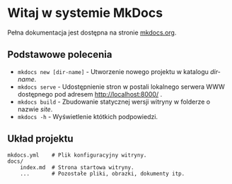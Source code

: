 # Witaj w systemie MkDocs

Pełna dokumentacja jest dostępna na stronie [mkdocs.org](https://www.mkdocs.org).

## Podstawowe polecenia

* `mkdocs new [dir-name]` - Utworzenie nowego projektu w katalogu *dir-name*.
* `mkdocs serve` - Udostępnienie stron w postali lokalnego serwera WWW dostępnego pod adresem [http://localhost:8000/](http://localhost:8000/) .
* `mkdocs build` - Zbudowanie statycznej wersji witryny w folderze o nazwie *site*.
* `mkdocs -h` - Wyświetlenie któtkich podpowiedzi.

## Układ projektu

    mkdocs.yml    # Plik konfiguracyjny witryny.
    docs/
        index.md  # Strona startowa witryny.
        ...       # Pozostałe pliki, obrazki, dokumenty itp.
